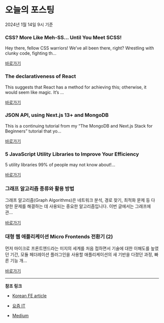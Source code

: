 # 오늘의 포스팅 
2024년 1월 14일 9시 기준 

### CSS? More Like Meh-SS… Until You Meet SCSS! 

 Hey there, fellow CSS warriors! We’ve all been there, right? Wrestling with clunky code, fighting th... 

 [바로가기](https://medium.com/@adi8090808766/css-more-like-meh-ss-until-you-meet-scss-171da4d1f8b2?responsesOpen=true&sortBy=REVERSE_CHRON&source=topic_portal_recommended_stories---------0-84----------frontend----------ad108487_8398_43f9_9912_03fa825292c8-------) 

### The  declarativeness of React 

 This suggests that React has a method for achieving this; otherwise, it would seem like magic. It’s ... 

 [바로가기](https://medium.com/@mujeebopabode07/the-declarativeness-of-react-8919b8687e21?responsesOpen=true&sortBy=REVERSE_CHRON&source=topic_portal_recommended_stories---------0-84----------reactjs----------b01aa7b4_131d_4eeb_bf85_48d2e0e8d977-------) 

### JSON API, using Next.js 13+ and MongoDB 

 This is a continuing tutorial from my “The MongoDB and Next.js Stack for Beginners” tutorial that yo... 

 [바로가기](https://medium.com/@ellertsmarik/json-api-using-next-js-13-and-mongodb-f45e8e61b031?responsesOpen=true&sortBy=REVERSE_CHRON&source=topic_portal_recommended_stories---------0-84----------nextjs----------5dc6cca5_d687_4f24_b606_a5849979f435-------) 

### 5 JavaScript Utility Libraries to Improve Your Efficiency 

 5 utility libraries 99% of people may not know about!... 

 [바로가기](https://medium.com/@fatfish/5-javascript-utility-libraries-to-improve-your-efficiency-d49e53c5c936?responsesOpen=true&sortBy=REVERSE_CHRON&source=topic_portal_recommended_stories---------0-84----------front_end_development----------494983b8_d6b6_4a49_a929_46a9c6d13b66-------) 

### 그래프 알고리즘 종류와 활용 방법 

 그래프 알고리즘(Graph Algorithms)은 네트워크 분석, 경로 찾기, 최적화 문제 등 다양한 문제를 해결하는 데 사용되는 중요한 알고리즘입니다. 이번 글에서는 그래프에 관... 

 [바로가기](https://yozm.wishket.com/magazine/detail/2411/) 

### 대형 웹 애플리케이션 Micro Frontends 전환기 (2) 

 먼저 마이크로 프론트엔드라는 미지의 세계를 처음 접하면서 기술에 대한 이해도를 높였던 기간, 모듈 페더레이션 플러그인을 사용할 애플리케이션의 새 기반을 다졌던 과정, 빠른 기능 개... 

 [바로가기](https://yozm.wishket.com/magazine/detail/2409/) 

---

**참조 링크**

- [Korean FE article](https://kofearticle.substack.com) 

- [요즘 IT](https://yozm.wishket.com/magazine) 

- [Medium](https://medium.com) 

